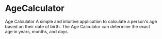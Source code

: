 # AgeCalculator
Age Calculator A simple and intuitive application to calculate a person's age based on their date of birth. The Age Calculator can determine the exact age in years, months, and days. 
